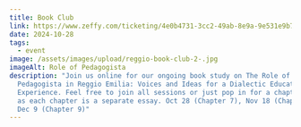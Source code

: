 ```yaml
---
title: Book Club
link: https://www.zeffy.com/ticketing/4e0b4731-3cc2-49ab-8e9a-9e531e9b772f
date: 2024-10-28
tags:
  - event
image: /assets/images/upload/reggio-book-club-2-.jpg
imageAlt: Role of Pedagogista
description: "Join us online for our ongoing book study on The Role of the
  Pedagogista in Reggio Emilia: Voices and Ideas for a Dialectic Educational
  Experience. Feel free to join all sessions or just pop in for a chapter or two
  as each chapter is a separate essay. Oct 28 (Chapter 7), Nov 18 (Chapter 8),
  Dec 9 (Chapter 9)"
---
```

